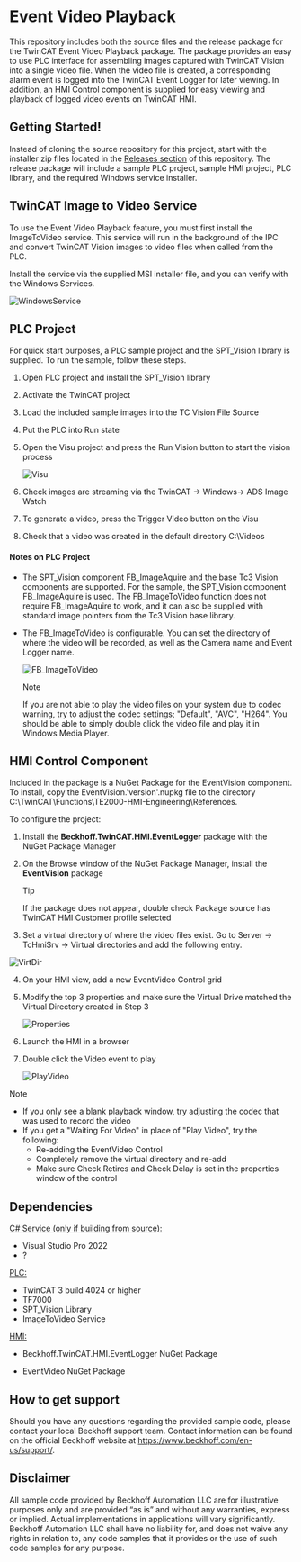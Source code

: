 # Event Video Playback

This repository includes both the source files and the release package for the TwinCAT Event Video Playback package. The package provides an easy to use PLC interface for assembling images captured with TwinCAT Vision into a single video file. When the video file is created, a corresponding alarm event is logged into the TwinCAT Event Logger for later viewing. In addition, an HMI Control component is supplied for easy viewing and playback of logged video events on TwinCAT HMI.

## Getting Started!

Instead of cloning the source repository for this project, start with the installer zip files located in the [Releases section](https://github.com/Beckhoff-USA-Community/TC_EventVideoPlayback/releases) of this repository. The release package will include a sample PLC project, sample HMI project, PLC library, and the required Windows service installer. 

## TwinCAT Image to Video Service

To use the Event Video Playback feature, you must first install the ImageToVideo service. This service will run in the background of the IPC and convert TwinCAT Vision images to video files when called from the PLC.

Install the service via the supplied MSI installer file, and you can verify with the Windows Services.

![WindowsService](./images/WindowsService.PNG)

## PLC Project

For quick start purposes, a PLC sample project and the SPT_Vision library is supplied. To run the sample, follow these steps.

1. Open PLC project and install the SPT_Vision library

2. Activate the TwinCAT project

3. Load the included sample images into the TC Vision File Source

4. Put the PLC into Run state

5. Open the Visu project and press the Run Vision button to start the vision process

   ![Visu](./images/Visu.PNG)

6. Check images are streaming via the TwinCAT -> Windows-> ADS Image Watch

7. To generate a video, press the Trigger Video button on the Visu

8. Check that a video was created in the default directory C:\Videos

#### Notes on PLC Project

- The SPT_Vision component FB_ImageAquire and the base Tc3 Vision components are supported. For the sample, the SPT_Vision component FB_ImageAquire is used. The FB_ImageToVideo function does not require FB_ImageAquire to work, and it can also be supplied with standard image pointers from the Tc3 Vision base library.

  

- The FB_ImageToVideo is configurable. You can set the directory of where the video will be recorded, as well as the Camera name and Event Logger name.

  ![FB_ImageToVideo](./images/FB_ImageToVideo.PNG)
  
  > [!NOTE]
  >
  > If you are not able to play the video files on your system due to codec warning, try to adjust the codec settings; "Default", "AVC", "H264". You should be able to simply double click the video file and play it in Windows Media Player.

## HMI Control Component

Included in the package is a NuGet Package for the EventVision component. To install, copy the EventVision.'version'.nupkg file to the directory C:\TwinCAT\Functions\TE2000-HMI-Engineering\References.

To configure the project:

1. Install the **Beckhoff.TwinCAT.HMI.EventLogger** package with the NuGet Package Manager

2. On the Browse window of the NuGet Package Manager, install the **EventVision** package

   > [!TIP]
   >
   > If the package does not appear, double check Package source has TwinCAT HMI Customer profile selected

3.  Set a virtual directory of where the video files exist. Go to Server -> TcHmiSrv -> Virtual directories and add the following entry.

   ![VirtDir](./images/VirtDir.PNG)

4. On your HMI view, add a new EventVideo Control grid

5. Modify the top 3 properties and make sure the Virtual Drive matched the Virtual Directory created in Step 3

   ![Properties](./images/Properties.PNG)

6. Launch the HMI in a browser

7. Double click the Video event to play

   ![PlayVideo](./images/PlayVideo.PNG)

> [!NOTE]
>
> - If you only see a blank playback window, try adjusting the codec that was used to record the video
> - If you get a "Waiting For Video" in place of "Play Video", try the following:
>   - Re-adding the EventVideo Control
>   - Completely remove the virtual directory and re-add
>   - Make sure Check Retires and Check Delay is set in the properties window of the control



## Dependencies

<u>C# Service (only if building from source):</u>

- Visual Studio Pro 2022
- ?

<u>PLC:</u>

- TwinCAT 3 build 4024 or higher
- TF7000 
- SPT_Vision Library
- ImageToVideo Service

<u>HMI:</u>

- Beckhoff.TwinCAT.HMI.EventLogger NuGet Package

- EventVideo NuGet Package

  

## How to get support

Should you have any questions regarding the provided sample code, please contact your local Beckhoff support team. Contact information can be found on the official Beckhoff website at https://www.beckhoff.com/en-us/support/.

## Disclaimer

All sample code provided by Beckhoff Automation LLC are for illustrative purposes only and are provided “as is” and without any warranties, express or implied. Actual implementations in applications will vary significantly. Beckhoff Automation LLC shall have no liability for, and does not waive any rights in relation to, any code samples that it provides or the use of such code samples for any purpose.